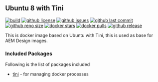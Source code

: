 ## Ubuntu 8 with Tini

[![build](https://github.com/aem-design/docker-tini/actions/workflows/build.yml/badge.svg)](https://github.com/aem-design/docker-tini/actions/workflows/build.yml)
[![github license](https://img.shields.io/github/license/aem-design/docker-tini)](https://github.com/aem-design/docker-tini)
[![github issues](https://img.shields.io/github/issues/aem-design/docker-tini)](https://github.com/aem-design/docker-tini)
[![github last commit](https://img.shields.io/github/last-commit/aem-design/docker-tini)](https://github.com/aem-design/docker-tini)
[![github repo size](https://img.shields.io/github/repo-size/aem-design/docker-tini)](https://github.com/aem-design/docker-tini)
[![docker stars](https://img.shields.io/docker/stars/aemdesign/docker-tini)](https://hub.docker.com/r/aemdesign/tini)
[![docker pulls](https://img.shields.io/docker/pulls/aemdesign/docker-tini)](https://hub.docker.com/r/aemdesign/tini)
[![github release](https://img.shields.io/github/release/aem-design/docker-tini)](https://github.com/aem-design/docker-tini)

This is docker image based on Ubuntu with Tini, this is used as base for AEM Design images.


### Included Packages

Following is the list of packages included

* [tini](https://github.com/krallin/tini)                  - for managing docker processes

